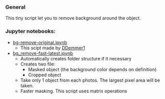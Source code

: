 ### General
This tiny script let you to remove background around the object.

### Jupyter notebooks:
 - [bg-remove-original.ipynb](https://github.com/dkatona4/remove_background_detectron2/blob/main/bg-remove-original.ipynb)
	+ This scipt made by [DDemmer1](https://github.com/DDemmer1/ai-background-remove/commits?author=DDemmer1 "View all commits by DDemmer1")
 - [bg_remove-fast-latest.ipynb](https://github.com/dkatona4/remove_background_detectron2/blob/main/bg_remove-fast-latest.ipynb "bg_remove-fast-latest.ipynb")
	 +	Automatically creates folder structure if it necessary
	 +	Creates two file:
		 +	Masked object (the background color depends on definition)
		 +	Cropped object 
	+  Take only 1 object from each photos. The largest pixel area will be taken.
	+  Faster masking.  This script uses matrix operations
